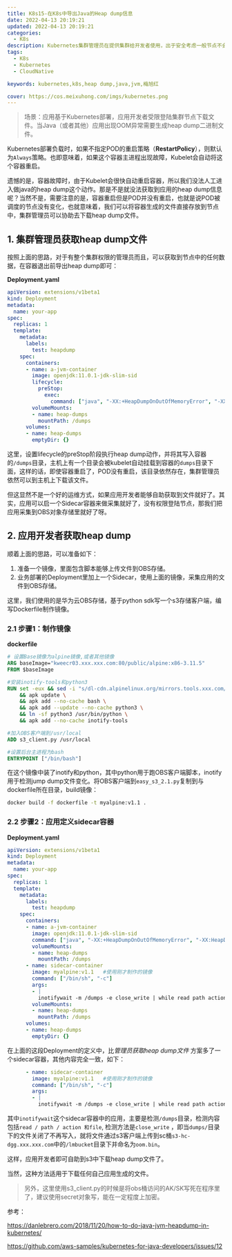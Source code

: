 ```yaml
---
title: K8s15-在K8s中导出Java的Heap dump信息
date: 2022-04-13 20:19:21
updated: 2022-04-13 20:19:21
categories: 
  - K8s
description: Kubernetes集群管理员在提供集群给开发者使用，出于安全考虑一般节点不会开放给开发者直接使用，导致开发者的heap dump数据无法直接获取到，本文描述这种场景的解决方案。
tags: 
  - K8s
  - Kubernetes
  - CloudNative

keywords: kubernetes,k8s,heap dump,java,jvm,梅旭红

cover: https://cos.meixuhong.com/imgs/kubernetes.png
---
```


> 场景：应用基于Kubernetes部署，应用开发者受限登陆集群节点下载文件。当Java（或者其他）应用出现OOM异常需要生成heap dump二进制文件。

Kubernetes部署负载时，如果不指定POD的重启策略（**RestartPolicy**），则默认为`Always`策略。也即意味着，如果这个容器主进程出现故障，Kubelet会自动将这个容器重启。

遗憾的是，容器故障时，由于Kubelet会很快自动重启容器，所以我们没法人工进入做java的heap dump这个动作。那是不是就没法获取到应用的heap dump信息呢？当然不是，需要注意的是，容器重启但是POD并没有重启，也就是说POD被调度的节点没有变化，也就意味着，我们可以将容器生成的文件直接存放到节点中，集群管理员可以协助去下载heap dump文件。

## 1\. 集群管理员获取heap dump文件

按照上面的思路，对于有整个集群权限的管理员而且，可以获取到节点中的任何数据，在容器退出前导出heap dump即可：

**Deployment.yaml**

```yaml
apiVersion: extensions/v1beta1
kind: Deployment
metadata:
  name: your-app
spec:
  replicas: 1
  template:
    metadata:
      labels:
        test: heapdump
    spec:
      containers:
      - name: a-jvm-container
        image: openjdk:11.0.1-jdk-slim-sid
        lifecycle:
          preStop:
            exec:
              command: ["java", "-XX:+HeapDumpOnOutOfMemoryError", "-XX:HeapDumpPath=/dumps/oom.bin", "-jar", "yourapp.jar"]
        volumeMounts:
        - name: heap-dumps
          mountPath: /dumps
      volumes:
      - name: heap-dumps
        emptyDir: {}
```

这里，设置lifecycle的preStop阶段执行heap dump动作，并将其写入容器的`/dumps`目录，主机上有一个目录会被kubelet自动挂载到容器的`dumps`目录下面，这样的话，即使容器重启了，POD没有重启，该目录依然存在，集群管理员依然可以到主机上下载该文件。

但这显然不是一个好的运维方式，如果应用开发者能够自助获取到文件就好了。其实，应用可以启一个Sidecar容器来做采集就好了，没有权限登陆节点，那我们把应用采集到OBS对象存储里就好了呀。

## 2\. 应用开发者获取heap dump

顺着上面的思路，可以准备如下：

1.  准备一个镜像，里面包含脚本能够上传文件到OBS存储。
2.  业务部署的Deployment里加上一个Sidecar，使用上面的镜像，采集应用的文件到OBS存储。

这里，我们使用的是华为云OBS存储，基于python sdk写一个s3存储客户端，编写Dockerfile制作镜像。

### 2.1 步骤1：制作镜像

**dockerfile**

```dockerfile
# 设置Base镜像为alpine镜像,或者其他镜像
ARG baseImage="kweecr03.xxx.xxx.com:80/public/alpine:x86-3.11.5"
FROM $baseImage

#安装inotify-tools和python3
RUN set -eux && sed -i "s/dl-cdn.alpinelinux.org/mirrors.tools.xxx.com/g" /etc/apk/repositories \
    && apk update \
    && apk add --no-cache bash \
    && apk add --update --no-cache python3 \
    && ln -sf python3 /usr/bin/python \
    && apk add --no-cache inotify-tools

#加入OBS客户端到/usr/local
ADD s3_client.py /usr/local

#设置后台主进程为bash
ENTRYPOINT ["/bin/bash"]
```

在这个镜像中装了inotify和python，其中python用于跑OBS客户端脚本，inotify用于检测jump dump文件变化。将OBS客户端到`easy_s3_2.1.py`复制到与dockerfile所在目录，build镜像：

```bash
docker build -f dockerfile -t myalpine:v1.1 .
```

### 2.2 步骤2：应用定义sidecar容器

**Deployment.yaml**

```yaml
apiVersion: extensions/v1beta1
kind: Deployment
metadata:
  name: your-app
spec:
  replicas: 1
  template:
    metadata:
      labels:
        test: heapdump
    spec:
      containers:
      - name: a-jvm-container
        image: openjdk:11.0.1-jdk-slim-sid
        command: ["java", "-XX:+HeapDumpOnOutOfMemoryError", "-XX:HeapDumpPath=/dumps/oom.bin", "-jar", "yourapp.jar"]
        volumeMounts:
        - name: heap-dumps
          mountPath: /dumps
      - name: sidecar-container
        image: myalpine:v1.1   #使用刚才制作的镜像
        command: ["/bin/sh", "-c"]
        args:
        - |
          inotifywait -m /dumps -e close_write | while read path action file; python s3_client.py -s s3-hc-dgg.xxx.xxx.com put /lmbucket/oom.bin -f /dumps/oom.bin ; done;
        volumeMounts:
        - name: heap-dumps
          mountPath: /dumps
      volumes:
      - name: heap-dumps
        emptyDir: {}
```

在上面的这段Deployment的定义中，比*管理员获取heap dump文件* 方案多了一个sidecar容器，其他内容完全一致，如下：

```yaml
      - name: sidecar-container
        image: myalpine:v1.1   #使用刚才制作的镜像
        command: ["/bin/sh", "-c"]
        args:
        - |
          inotifywait -m /dumps -e close_write | while read path action file; python s3_client.py -s s3-hc-dgg.xxx.xxx.com put /lmbucket/oom.bin -f /dumps/oom.bin ; done;
```

其中`inotifywait`这个sidecar容器中的应用，主要是检测`/dumps`目录，检测内容包括`read / path / action 和file`, 检测方法是`close_write` ，即当`dumps/`目录下的文件关闭了不再写入，就将文件通过s3客户端上传到sc桶`s3-hc-dgg.xxx.xxx.com`中的`/lmbucket`目录下并命名为`oom.bin`。

这样，应用开发者即可自助到s3中下载heap dump文件了。

当然，这种方法适用于下载任何自己应用生成的文件。

> 另外，这里使用s3_client.py的时候是将obs桶访问的AK/SK写死在程序里了，建议使用secret对象写，能在一定程度上加密。

参考：

https://danlebrero.com/2018/11/20/how-to-do-java-jvm-heapdump-in-kubernetes/

https://github.com/aws-samples/kubernetes-for-java-developers/issues/12